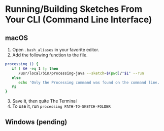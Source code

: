 # Running/Building Sketches From Your CLI (Command Line Interface)

## macOS
1. Open `.bash_aliases` in your favorite editor.
2. Add the following function to the file.

```bash
processing () {
   if [ $# -eq 1 ]; then
      /usr/local/bin/processing-java --sketch=$(pwd)/"$1" --run
   else
      echo 'Only the Processing command was found on the command line. The path to the sketch much also be included.'
   fi
}
```

3. Save it, then quite The Terminal
4. To use it, run `processing PATH-TO-SKETCH-FOLDER`

## Windows (pending)
